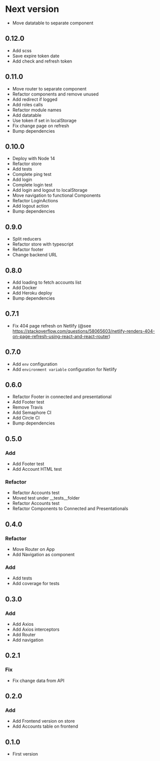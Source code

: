# Next version
+ Move datatable to separate component

## 0.12.0
+ Add scss
+ Save expire token date
+ Add check and refresh token

## 0.11.0
+ Move router to separate component
+ Refactor components and remove unused
+ Add redirect if logged
+ Add roles calls
+ Refactor module names
+ Add datatable
+ Use token if set in localStorage
+ Fix change page on refresh
+ Bump dependencies

## 0.10.0
+ Deploy with Node 14
+ Refactor store
+ Add tests
+ Complete ping test
+ Add login
+ Complete login test
+ Add login and logout to localStorage
+ Move navigation to functional Components
+ Refactor LoginActions
+ Add logout action
+ Bump dependencies

## 0.9.0
+ Split reducers
+ Refactor store with typescript
+ Refactor footer
+ Change backend URL

## 0.8.0
+ Add loading to fetch accounts list
+ Add Docker
+ Add Heroku deploy
+ Bump dependencies

## 0.7.1
+ Fix 404 page refresh on Netlify (@see https://stackoverflow.com/questions/58065603/netlify-renders-404-on-page-refresh-using-react-and-react-router)

## 0.7.0
+ Add `env` configuration
+ Add `environment variable` configuration for Netlify

## 0.6.0
+ Refactor Footer in connected and presentational
+ Add Footer test
+ Remove Travis
+ Add Semaphore CI
+ Add Circle CI
+ Bump dependencies

## 0.5.0

### Add
+ Add Footer test
+ Add Account HTML test

### Refactor
+ Refactor Accounts test
+ Moved test under __tests__folder
+ Refactor Accounts test
+ Refactor Components to Connected and Presentationals

## 0.4.0

### Refactor
+ Move Router on App
+ Add Navigation as component

### Add
+ Add tests
+ Add coverage for tests

## 0.3.0

### Add
+ Add Axios
+ Add Axios interceptors
+ Add Router
+ Add navigation

## 0.2.1

### Fix
+ Fix change data from API

## 0.2.0

### Add
+ Add Frontend version on store
+ Add Accounts table on frontend

## 0.1.0
+ First version